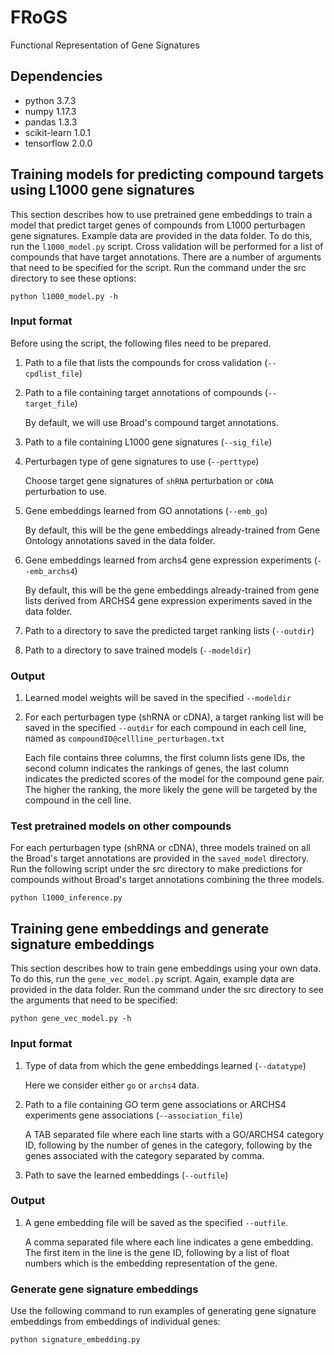 # FRoGS
Functional Representation of Gene Signatures

## Dependencies
- python 3.7.3</br>
- numpy 1.17.3</br>
- pandas 1.3.3</br>
- scikit-learn 1.0.1</br>
- tensorflow 2.0.0</br>

## Training models for predicting compound targets using L1000 gene signatures
This section describes how to use pretrained gene embeddings to train a model that predict target genes of compounds from L1000 perturbagen gene signatures. Example data are provided in the data folder. To do this, run the `l1000_model.py` script. Cross validation will be performed for a list of compounds that have target annotations. There are a number of arguments that need to be specified for the script. Run the command under the src directory to see these options:
```
python l1000_model.py -h
```
### Input format
Before using the script, the following files need to be prepared.
1. Path to a file that lists the compounds for cross validation (`--cpdlist_file`)
2. Path to a file containing target annotations of compounds (`--target_file`)

    By default, we will use Broad's compound target annotations.

3. Path to a file containing L1000 gene signatures (`--sig_file`)
4. Perturbagen type of gene signatures to use (`--perttype`)

    Choose target gene signatures of `shRNA` perturbation or `cDNA` perturbation to use.

5. Gene embeddings learned from GO annotations (`--emb_go`)

    By default, this will be the gene embeddings already-trained from Gene Ontology annotations saved in the data folder.

6. Gene embeddings learned from archs4 gene expression experiments (`--emb_archs4`)

    By default, this will be the gene embeddings already-trained from gene lists derived from ARCHS4 gene expression experiments saved in the data folder.

7. Path to a directory to save the predicted target ranking lists (`--outdir`)
8. Path to a directory to save trained models (`--modeldir`)

### Output
1. Learned model weights will be saved in the specified `--modeldir`
2. For each perturbagen type (shRNA or cDNA), a target ranking list will be saved in the specified `--outdir` for each compound in each cell line, named as `compoundID@cellline_perturbagen.txt`

    Each file contains three columns, the first column lists gene IDs, the second column indicates the rankings of genes, the last column indicates the predicted scores of the model for the compound gene pair. The higher the ranking, the more likely the gene will be targeted by the compound in the cell line.

### Test pretrained models on other compounds
For each perturbagen type (shRNA or cDNA), three models trained on all the Broad's target annotations are provided in the `saved_model` directory. Run the following script under the src directory to make predictions for compounds without Broad's target annotations combining the three models.
```
python l1000_inference.py
```

## Training gene embeddings and generate signature embeddings
This section describes how to train gene embeddings using your own data. To do this, run the `gene_vec_model.py` script. Again, example data are provided in the data folder. Run the command under the src directory to see the arguments that need to be specified:
```
python gene_vec_model.py -h
```
### Input format
1. Type of data from which the gene embeddings learned (`--datatype`)

    Here we consider either `go` or `archs4` data.

2. Path to a file containing GO term gene associations or ARCHS4 experiments gene associations (`--association_file`)

    A TAB separated file where each line starts with a GO/ARCHS4 category ID, following by the number of genes in the category, following by the genes associated with the category separated by comma.

3. Path to save the learned embeddings (`--outfile`)

### Output
1. A gene embedding file will be saved as the specified `--outfile`.

    A comma separated file where each line indicates a gene embedding. The first item in the line is the gene ID, following by a list of float numbers which is the embedding representation of the gene.

### Generate gene signature embeddings
Use the following command to run examples of generating gene signature embeddings from embeddings of individual genes:
```
python signature_embedding.py
```
